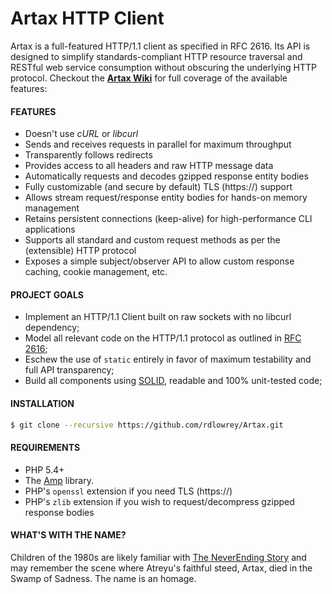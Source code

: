 # Artax HTTP Client

Artax is a full-featured HTTP/1.1 client as specified in RFC 2616.  Its API is designed to simplify
standards-compliant HTTP resource traversal and RESTful web service consumption without obscuring the
underlying HTTP protocol. Checkout the [**Artax Wiki**][wiki] for full coverage of the available features:

#### FEATURES

 - Doesn't use *cURL* or *libcurl*
 - Sends and receives requests in parallel for maximum throughput
 - Transparently follows redirects
 - Provides access to all headers and raw HTTP message data
 - Automatically requests and decodes gzipped response entity bodies
 - Fully customizable (and secure by default) TLS (https://) support
 - Allows stream request/response entity bodies for hands-on memory management
 - Retains persistent connections (keep-alive) for high-performance CLI applications
 - Supports all standard and custom request methods as per the (extensible) HTTP protocol
 - Exposes a simple subject/observer API to allow custom response caching, cookie management, etc.

#### PROJECT GOALS

* Implement an HTTP/1.1 Client built on raw sockets with no libcurl dependency;
* Model all relevant code on the HTTP/1.1 protocol as outlined in [RFC 2616][rfc2616];
* Eschew the use of `static` entirely in favor of maximum testability and full API transparency;
* Build all components using [SOLID][solid], readable and 100% unit-tested code;

#### INSTALLATION

```bash
$ git clone --recursive https://github.com/rdlowrey/Artax.git
```

#### REQUIREMENTS

* PHP 5.4+
* The [Amp][amp-github] library.
* PHP's `openssl` extension if you need TLS (https://)
* PHP's `zlib` extension if you wish to request/decompress gzipped response bodies

#### WHAT'S WITH THE NAME?

Children of the 1980s are likely familiar with [The NeverEnding Story][neverending] and may remember
the scene where Atreyu's faithful steed, Artax, died in the Swamp of Sadness. The name is an homage.

[rfc2616]: http://www.w3.org/Protocols/rfc2616/rfc2616.html
[amp-github]: https://github.com/rdlowrey/Amp
[solid]: http://en.wikipedia.org/wiki/SOLID_(object-oriented_design) "S.O.L.I.D."
[neverending]: http://www.imdb.com/title/tt0088323/ "The NeverEnding Story"
[requirements]: https://github.com/rdlowrey/Artax/wiki/Requirements
[installation]: https://github.com/rdlowrey/Artax/wiki/Installation
[wiki]: https://github.com/rdlowrey/Artax/wiki
